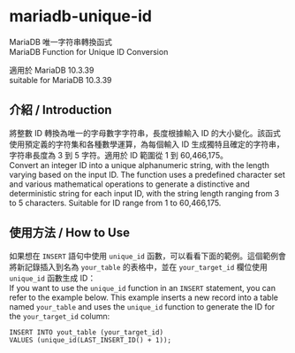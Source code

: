 # mariadb-unique-id

MariaDB 唯一字符串轉換函式<br>
MariaDB Function for Unique ID Conversion

適用於 MariaDB 10.3.39<br>
suitable for MariaDB 10.3.39

## 介紹 / Introduction

將整數 ID 轉換為唯一的字母數字字符串，長度根據輸入 ID 的大小變化。該函式使用預定義的字符集和各種數學運算，為每個輸入 ID 生成獨特且確定的字符串，字符串長度為 3 到 5 字符。適用於 ID 範圍從 1 到 60,466,175。<br>
Convert an integer ID into a unique alphanumeric string, with the length varying based on the input ID. The function uses a predefined character set and various mathematical operations to generate a distinctive and deterministic string for each input ID, with the string length ranging from 3 to 5 characters. Suitable for ID range from 1 to 60,466,175.

## 使用方法 / How to Use

如果想在 `INSERT` 語句中使用 `unique_id` 函數，可以看看下面的範例。這個範例會將新記錄插入到名為 `your_table` 的表格中，並在 `your_target_id` 欄位使用 `unique_id` 函數生成 ID：<br>
If you want to use the `unique_id` function in an `INSERT` statement, you can refer to the example below. This example inserts a new record into a table named `your_table` and uses the `unique_id` function to generate the ID for the `your_target_id` column:

```
INSERT INTO yout_table (your_target_id) 
VALUES (unique_id(LAST_INSERT_ID() + 1));
```
